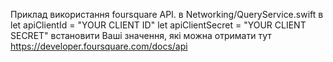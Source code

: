 Приклад використання foursquare API. 
в Networking/QueryService.swift в 
let apiClientId = "YOUR CLIENT ID"
let apiClientSecret = "YOUR CLIENT SECRET"
встановити Ваші значення, які можна отримати тут
https://developer.foursquare.com/docs/api
